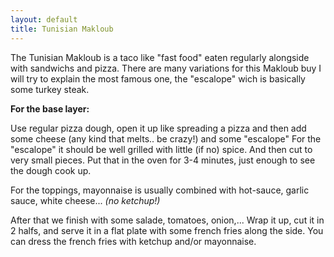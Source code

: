 ```yaml
---
layout: default
title: Tunisian Makloub
---
```


The Tunisian Makloub is a taco like "fast food" eaten regularly alongside with sandwichs and pizza. There are many variations for this Makloub buy I will try to explain the most famous one, the "escalope" wich is basically some turkey steak.

__For the base layer:__

Use regular pizza dough, open it up like spreading a pizza and then add some cheese (any kind that melts.. be crazy!) and some "escalope" For the "escalope" it should be well grilled with little (if no) spice. And then cut to very small pieces. Put that in the oven for 3-4 minutes, just enough to see the dough cook up.

For the toppings, mayonnaise is usually combined with hot-sauce, garlic sauce, white cheese... _(no ketchup!)_

After that we finish with some salade, tomatoes, onion,... Wrap it up, cut it in 2 halfs, and serve it in a flat plate with some french fries along the side. You can dress the french fries with ketchup and/or mayonnaise.
